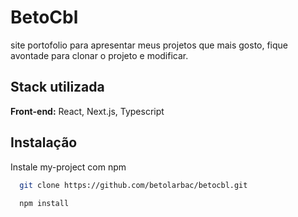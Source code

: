 
# BetoCbl

site portofolio para apresentar meus projetos que mais gosto, fique avontade para clonar o projeto e modificar.


## Stack utilizada

**Front-end:** React, Next.js, Typescript



## Instalação

Instale my-project com npm

```bash
  git clone https://github.com/betolarbac/betocbl.git
  
  npm install 
  
```
    
